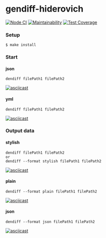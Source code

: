 gendiff-hiderovich
=========================
[![Node CI](https://github.com/TenHiderovich/backend-project-lvl2/actions/workflows/nodejs.yml/badge.svg)](https://github.com/TenHiderovich/backend-project-lvl2/actions/workflows/nodejs.yml)
[![Maintainability](https://api.codeclimate.com/v1/badges/df1dc3222e9251fe3f5d/maintainability)](https://codeclimate.com/github/TenHiderovich/backend-project-lvl2/maintainability)
[![Test Coverage](https://api.codeclimate.com/v1/badges/df1dc3222e9251fe3f5d/test_coverage)](https://codeclimate.com/github/TenHiderovich/backend-project-lvl2/test_coverage)


### Setup
    $ make install

### Start

#### json
    dendiff filePath1 filePath2

[![asciicast](https://asciinema.org/a/GRIV5jgU4rOhMoQeL4ECANtil.svg)](https://asciinema.org/a/GRIV5jgU4rOhMoQeL4ECANtil)


#### yml
    dendiff filePath1 filePath2

[![asciicast](https://asciinema.org/a/fpG70wrQOin4RJrukX8xCvsth.svg)](https://asciinema.org/a/fpG70wrQOin4RJrukX8xCvsth)


### Output data

#### stylish
    dendiff filePath1 filePath2
    or
    dendiff --format stylish filePath1 filePath2

[![asciicast](https://asciinema.org/a/flUTggYQ3JFoiLag4Bj05u8aC.svg)](https://asciinema.org/a/flUTggYQ3JFoiLag4Bj05u8aC)

#### plain
    dendiff --format plain filePath1 filePath2

[![asciicast](https://asciinema.org/a/JrpjgvqFDoSHT2pTAxYpoLVbe.svg)](https://asciinema.org/a/JrpjgvqFDoSHT2pTAxYpoLVbe)

#### json
    dendiff --format json filePath1 filePath2

[![asciicast](https://asciinema.org/a/YXHrH9T253XGvzH4WWtnpa7Y7.svg)](https://asciinema.org/a/YXHrH9T253XGvzH4WWtnpa7Y7)